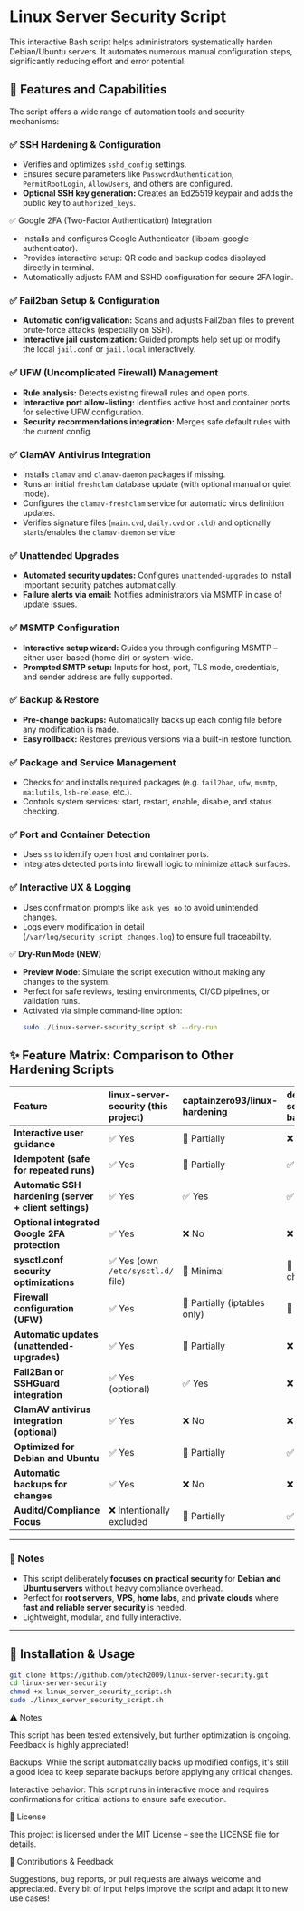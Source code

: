 # Linux Server Security Script

This interactive Bash script helps administrators systematically harden Debian/Ubuntu servers. It automates numerous manual configuration steps, significantly reducing effort and error potential.

## 🔐 Features and Capabilities

The script offers a wide range of automation tools and security mechanisms:

### ✅ SSH Hardening & Configuration
- Verifies and optimizes `sshd_config` settings.
- Ensures secure parameters like `PasswordAuthentication`, `PermitRootLogin`, `AllowUsers`, and others are configured.
- **Optional SSH key generation:** Creates an Ed25519 keypair and adds the public key to `authorized_keys`.

✅ Google 2FA (Two-Factor Authentication) Integration
- Installs and configures Google Authenticator (libpam-google-authenticator).
- Provides interactive setup: QR code and backup codes displayed directly in terminal.
- Automatically adjusts PAM and SSHD configuration for secure 2FA login.

### ✅ Fail2ban Setup & Configuration
- **Automatic config validation:** Scans and adjusts Fail2ban files to prevent brute-force attacks (especially on SSH).
- **Interactive jail customization:** Guided prompts help set up or modify the local `jail.conf` or `jail.local` interactively.

### ✅ UFW (Uncomplicated Firewall) Management
- **Rule analysis:** Detects existing firewall rules and open ports.
- **Interactive port allow-listing:** Identifies active host and container ports for selective UFW configuration.
- **Security recommendations integration:** Merges safe default rules with the current config.

### ✅ ClamAV Antivirus Integration
- Installs `clamav` and `clamav-daemon` packages if missing.
- Runs an initial `freshclam` database update (with optional manual or quiet mode).
- Configures the `clamav-freshclam` service for automatic virus definition updates.
- Verifies signature files (`main.cvd`, `daily.cvd` or `.cld`) and optionally starts/enables the `clamav-daemon` service.

### ✅ Unattended Upgrades
- **Automated security updates:** Configures `unattended-upgrades` to install important security patches automatically.
- **Failure alerts via email:** Notifies administrators via MSMTP in case of update issues.

### ✅ MSMTP Configuration
- **Interactive setup wizard:** Guides you through configuring MSMTP – either user-based (home dir) or system-wide.
- **Prompted SMTP setup:** Inputs for host, port, TLS mode, credentials, and sender address are fully supported.

### ✅ Backup & Restore
- **Pre-change backups:** Automatically backs up each config file before any modification is made.
- **Easy rollback:** Restores previous versions via a built-in restore function.

### ✅ Package and Service Management
- Checks for and installs required packages (e.g. `fail2ban`, `ufw`, `msmtp`, `mailutils`, `lsb-release`, etc.).
- Controls system services: start, restart, enable, disable, and status checking.

### ✅ Port and Container Detection
- Uses `ss` to identify open host and container ports.
- Integrates detected ports into firewall logic to minimize attack surfaces.

### ✅ Interactive UX & Logging
- Uses confirmation prompts like `ask_yes_no` to avoid unintended changes.
- Logs every modification in detail (`/var/log/security_script_changes.log`) to ensure full traceability.

✅ **Dry-Run Mode (NEW)**
- **Preview Mode**: Simulate the script execution without making any changes to the system.
- Perfect for safe reviews, testing environments, CI/CD pipelines, or validation runs.
- Activated via simple command-line option:  
  ```bash
  sudo ./Linux-server-security_script.sh --dry-run
  ```
## ✨ Feature Matrix: Comparison to Other Hardening Scripts

| Feature                                | linux-server-security (this project) | captainzero93/linux-hardening | dev-sec/linux-baseline | openstack-ansible-security |
|:---------------------------------------|:-------------------------------------|:------------------------------|:------------------------|:-----------------------------|
| **Interactive user guidance**         | ✅ Yes                               | 🔶 Partially                  | ❌ No                    | ❌ No                       |
| **Idempotent (safe for repeated runs)** | ✅ Yes                               | 🔶 Partially                  | ✅ Yes                   | ✅ Yes                      |
| **Automatic SSH hardening (server + client settings)** | ✅ Yes      | ✅ Yes                        | ✅ Yes                   | ✅ Yes                      |
| **Optional integrated Google 2FA protection** | ✅ Yes                               | ❌ No                       | ❌ No                    | ❌ No                      |
| **sysctl.conf security optimizations** | ✅ Yes (own `/etc/sysctl.d/` file)    | 🔶 Minimal                    | 🔶 Partially checks     | ✅ Full (via Ansible)      |
| **Firewall configuration (UFW)**       | ✅ Yes                               | 🔶 Partially (iptables only)   | 🔶 Partially             | ✅ Yes                      |
| **Automatic updates (unattended-upgrades)** | ✅ Yes                               | 🔶 Partially                  | ❌ No                    | ✅ Yes                      |
| **Fail2Ban or SSHGuard integration**   | ✅ Yes (optional)                    | ✅ Yes                        | ❌ No                    | ✅ Yes                      |
| **ClamAV antivirus integration (optional)** | ✅ Yes                               | ❌ No                       | ❌ No                    | ❌ No                      |
| **Optimized for Debian and Ubuntu**    | ✅ Yes                               | 🔶 Partially                  | ✅ Yes                   | ✅ Yes                      |
| **Automatic backups for changes**      | ✅ Yes                               | ❌ No                       | ❌ No                    | 🔶 Partially               |
| **Auditd/Compliance Focus**             | ❌ Intentionally excluded            | 🔶 Partially                  | ✅ Yes                   | ✅ Yes                      |

---

### 📢 Notes
- This script deliberately **focuses on practical security** for **Debian and Ubuntu servers** without heavy compliance overhead.
- Perfect for **root servers**, **VPS**, **home labs**, and **private clouds** where **fast and reliable server security** is needed.
- Lightweight, modular, and fully interactive.

---



## 🚀 Installation & Usage

```bash
git clone https://github.com/ptech2009/linux-server-security.git
cd linux-server-security
chmod +x linux_server_security_script.sh
sudo ./linux_server_security_script.sh
``` 
⚠️ Notes

  This script has been tested extensively, but further optimization is ongoing. Feedback is highly appreciated!

  Backups:
    While the script automatically backs up modified configs, it's still a good idea to keep separate backups before applying any critical changes.

  Interactive behavior:
    This script runs in interactive mode and requires confirmations for critical actions to ensure safe execution.

📄 License

This project is licensed under the MIT License – see the LICENSE file for details.

🤝 Contributions & Feedback

Suggestions, bug reports, or pull requests are always welcome and appreciated. Every bit of input helps improve the script and adapt it to new use cases!
